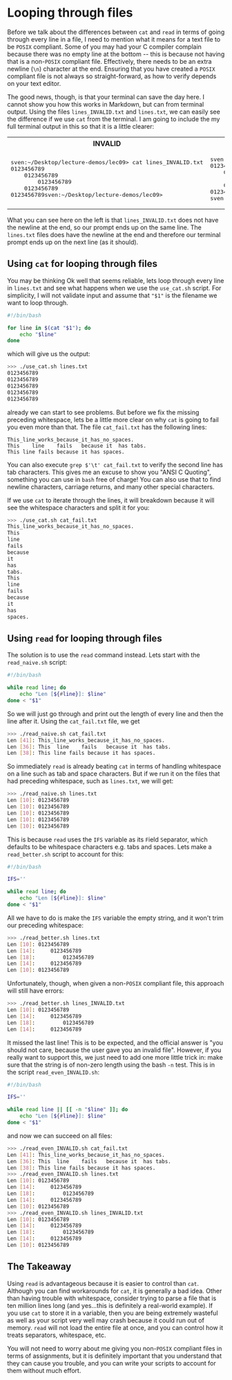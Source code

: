# Looping through files

Before we talk about the differences between `cat` and `read` in terms of going through every line in a file, I need to mention what it means for a text file to be `POSIX` compliant.  Some of you may had your C compiler complain because there was no empty line at the bottom -- this is because not having that is a non-`POSIX` compliant file.  Effectively, there needs to be an extra newline (`\n`) character at the end.  Ensuring that you have created a `POSIX` compliant file is not always so straight-forward, as how to verify depends on your text editor.

The good news, though, is that your terminal can save the day here.  I cannot show you how this works in Markdown, but can from terminal output.  Using the files `lines_INVALID.txt` and `lines.txt`, we can easily see the difference if we use `cat` from the terminal.  I am going to include the my full terminal output in this so that it is a little clearer:

<center>
<table>
<th>INVALID</th> <th>POSIX Compliant</th>
<tr>
<td>
<pre>
sven:~/Desktop/lecture-demos/lec09> cat lines_INVALID.txt
0123456789
    0123456789
        0123456789
    0123456789
0123456789sven:~/Desktop/lecture-demos/lec09>
</pre>
</td>
<td>
<pre>
sven:~/Desktop/lecture-demos/lec09> cat lines.txt
0123456789
    0123456789
        0123456789
    0123456789
0123456789
sven:~/Desktop/lecture-demos/lec09>
</pre>
</td>
</table>
</center>

What you can see here on the left is that `lines_INVALID.txt` does not have the newline at the end, so our prompt ends up on the same line.  The `lines.txt` files does have the newline at the end and therefore our terminal prompt ends up on the next line (as it should).

## Using `cat` for looping through files

You may be thinking Ok well that seems reliable, lets loop through every line in `lines.txt` and see what happens when we use the `use_cat.sh` script.  For simplicity, I will not validate input and assume that `"$1"` is the filename we want to loop through.

```bash
#!/bin/bash

for line in $(cat "$1"); do
    echo "$line"
done
```

which will give us the output:

```bash
>>> ./use_cat.sh lines.txt
0123456789
0123456789
0123456789
0123456789
0123456789
```

already we can start to see problems.  But before we fix the missing preceding whitespace, lets be a little more clear on why `cat` is going to fail you even more than that.  The file `cat_fail.txt` has the following lines:

```
This_line_works_because_it_has_no_spaces.
This    line    fails   because it  has tabs.
This line fails because it has spaces.

```

You can also execute `grep $'\t' cat_fail.txt` to verify the second line has tab characters.  This gives me an excuse to show you "ANSI C Quoting", something you can use in `bash` free of charge!  You can also use that to find newline characters, carriage returns, and many other special characters.

If we use `cat` to iterate through the lines, it will breakdown because it will see the whitespace characters and split it for you:

```bash
>>> ./use_cat.sh cat_fail.txt
This_line_works_because_it_has_no_spaces.
This
line
fails
because
it
has
tabs.
This
line
fails
because
it
has
spaces.
```

## Using `read` for looping through files

The solution is to use the `read` command instead.  Lets start with the `read_naive.sh` script:

```bash
#!/bin/bash

while read line; do
    echo "Len [${#line}]: $line"
done < "$1"
```

So we will just go through and print out the length of every line and then the line after it.  Using the `cat_fail.txt` file, we get

```bash
>>> ./read_naive.sh cat_fail.txt
Len [41]: This_line_works_because_it_has_no_spaces.
Len [36]: This  line    fails   because it  has tabs.
Len [38]: This line fails because it has spaces.
```

So immediately `read` is already beating `cat` in terms of handling whitespace on a line such as tab and space characters.  But if we run it on the files that had preceding whitespace, such as `lines.txt`, we will get:

```bash
>>> ./read_naive.sh lines.txt
Len [10]: 0123456789
Len [10]: 0123456789
Len [10]: 0123456789
Len [10]: 0123456789
Len [10]: 0123456789
```

This is because `read` uses the `IFS` variable as its `F`ield `S`eparator, which defaults to be whitespace characters e.g. tabs and spaces.  Lets make a `read_better.sh` script to account for this:

```bash
#!/bin/bash

IFS=''

while read line; do
    echo "Len [${#line}]: $line"
done < "$1"
```

All we have to do is make the `IFS` variable the empty string, and it won't trim our preceding whitespace:

```bash
>>> ./read_better.sh lines.txt
Len [10]: 0123456789
Len [14]:     0123456789
Len [18]:         0123456789
Len [14]:     0123456789
Len [10]: 0123456789
```

Unfortunately, though, when given a non-`POSIX` compliant file, this approach will still have errors:

```bash
>>> ./read_better.sh lines_INVALID.txt
Len [10]: 0123456789
Len [14]:     0123456789
Len [18]:         0123456789
Len [14]:     0123456789
```

It missed the last line!  This is to be expected, and the official answer is "you should not care, because the user gave you an invalid file".  However, if you really want to support this, we just need to add one more little trick in: make sure that the string is of non-zero length using the bash `-n` test.  This is in the script `read_even_INVALID.sh`:

```bash
#!/bin/bash

IFS=''

while read line || [[ -n "$line" ]]; do
    echo "Len [${#line}]: $line"
done < "$1"
```

and now we can succeed on all files:

```bash
>>> ./read_even_INVALID.sh cat_fail.txt
Len [41]: This_line_works_because_it_has_no_spaces.
Len [36]: This  line    fails   because it  has tabs.
Len [38]: This line fails because it has spaces.
>>> ./read_even_INVALID.sh lines.txt
Len [10]: 0123456789
Len [14]:     0123456789
Len [18]:         0123456789
Len [14]:     0123456789
Len [10]: 0123456789
>>> ./read_even_INVALID.sh lines_INVALID.txt
Len [10]: 0123456789
Len [14]:     0123456789
Len [18]:         0123456789
Len [14]:     0123456789
Len [10]: 0123456789
```

## The Takeaway

Using `read` is advantageous because it is easier to control than `cat`.  Although you can find workarounds for `cat`, it is generally a bad idea.  Other than having trouble with whitespace, consider trying to parse a file that is ten million lines long (and yes...this is definitely a real-world example).  If you use `cat` to store it in a variable, then you are being extremely wasteful as well as your script very well may crash because it could run out of memory.  `read` will not load the entire file at once, and you can control how it treats separators, whitespace, etc.

You will not need to worry about me giving you non-`POSIX` compliant files in terms of assignments, but it is definitely important that you understand that they can cause you trouble, and you can write your scripts to account for them without much effort.

